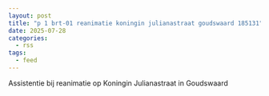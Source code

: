 ```yaml
---
layout: post
title: "p 1 brt-01 reanimatie koningin julianastraat goudswaard 185131"
date: 2025-07-28
categories: 
  - rss
tags: 
  - feed
---
```


Assistentie bij reanimatie op Koningin Julianastraat in Goudswaard
